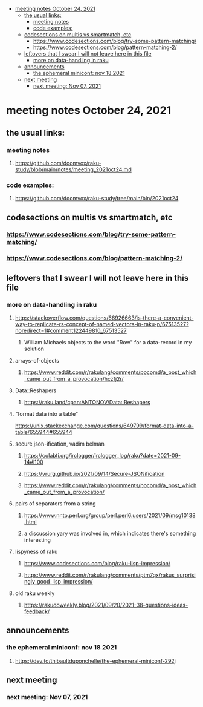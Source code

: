 - [meeting notes October 24, 2021](#org9e3069f)
  - [the usual links:](#orgffd847e)
    - [meeting notes](#orgf2241c7)
    - [code examples:](#orgbdeb7c3)
  - [codesections on multis vs smartmatch, etc](#org9450755)
    - [<https://www.codesections.com/blog/try-some-pattern-matching/>](#orgb81fefe)
    - [<https://www.codesections.com/blog/pattern-matching-2/>](#orgd4008ed)
  - [leftovers that I swear I will not leave here in this file](#org2960918)
    - [more on data-handling in raku](#orgb00d7da)
  - [announcements](#org1f1bcc4)
    - [the ephemeral miniconf: nov 18 2021](#org35f7e5d)
  - [next meeting](#org5625f15)
    - [next meeting: Nov 07, 2021](#orgdfef6f7)


<a id="org9e3069f"></a>

# meeting notes October 24, 2021


<a id="orgffd847e"></a>

## the usual links:


<a id="orgf2241c7"></a>

### meeting notes

1.  <https://github.com/doomvox/raku-study/blob/main/notes/meeting_2021oct24.md>


<a id="orgbdeb7c3"></a>

### code examples:

1.  <https://github.com/doomvox/raku-study/tree/main/bin/2021oct24>


<a id="org9450755"></a>

## codesections on multis vs smartmatch, etc


<a id="orgb81fefe"></a>

### <https://www.codesections.com/blog/try-some-pattern-matching/>


<a id="orgd4008ed"></a>

### <https://www.codesections.com/blog/pattern-matching-2/>


<a id="org2960918"></a>

## leftovers that I swear I will not leave here in this file


<a id="orgb00d7da"></a>

### more on data-handling in raku

1.  <https://stackoverflow.com/questions/66926663/is-there-a-convenient-way-to-replicate-rs-concept-of-named-vectors-in-raku-p/67513527?noredirect=1#comment122449810_67513527>

    1.  William Michaels objects to the word "Row" for a data-record in my solution

2.  arrays-of-objects

    1.  <https://www.reddit.com/r/rakulang/comments/pocomd/a_post_which_came_out_from_a_provocation/hczfj2r/>

3.  Data::Reshapers

    1.  <https://raku.land/cpan:ANTONOV/Data::Reshapers>

4.  "format data into a table"

    <https://unix.stackexchange.com/questions/649799/format-data-into-a-table/655944#655944>

5.  secure json-ification, vadim belman

    1.  <https://colabti.org/irclogger/irclogger_log/raku?date=2021-09-14#l100>
    
    2.  <https://vrurg.github.io/2021/09/14/Secure-JSONification>
    
    3.  <https://www.reddit.com/r/rakulang/comments/pocomd/a_post_which_came_out_from_a_provocation/>

6.  pairs of separators from a string

    1.  <https://www.nntp.perl.org/group/perl.perl6.users/2021/09/msg10138.html>
    
    2.  a discussion yary was involved in, which indicates there's something interesting

7.  lispyness of raku

    1.  <https://www.codesections.com/blog/raku-lisp-impression/>
    
    2.  <https://www.reddit.com/r/rakulang/comments/ptm7qx/rakus_surprisingly_good_lisp_impression/>

8.  old raku weekly

    1.  <https://rakudoweekly.blog/2021/09/20/2021-38-questions-ideas-feedback/>


<a id="org1f1bcc4"></a>

## announcements


<a id="org35f7e5d"></a>

### the ephemeral miniconf: nov 18 2021

1.  <https://dev.to/thibaultduponchelle/the-ephemeral-miniconf-292j>


<a id="org5625f15"></a>

## next meeting


<a id="orgdfef6f7"></a>

### next meeting: Nov 07, 2021
